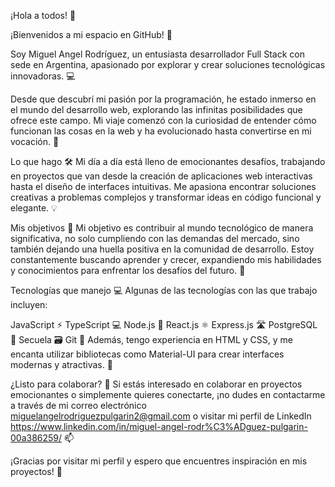 ¡Hola a todos! 👋

¡Bienvenidos a mi espacio en GitHub! 🚀

Soy Miguel Angel Rodríguez, un entusiasta desarrollador Full Stack con sede en Argentina, apasionado por explorar y crear soluciones tecnológicas innovadoras. 💻

Desde que descubrí mi pasión por la programación, he estado inmerso en el mundo del desarrollo web, explorando las infinitas posibilidades que ofrece este campo. Mi viaje comenzó con la curiosidad de entender cómo funcionan las cosas en la web y ha evolucionado hasta convertirse en mi vocación. 🌟

Lo que hago 🛠️
Mi día a día está lleno de emocionantes desafíos, trabajando en proyectos que van desde la creación de aplicaciones web interactivas hasta el diseño de interfaces intuitivas. Me apasiona encontrar soluciones creativas a problemas complejos y transformar ideas en código funcional y elegante. 💡

Mis objetivos 🎯
Mi objetivo es contribuir al mundo tecnológico de manera significativa, no solo cumpliendo con las demandas del mercado, sino también dejando una huella positiva en la comunidad de desarrollo. Estoy constantemente buscando aprender y crecer, expandiendo mis habilidades y conocimientos para enfrentar los desafíos del futuro. 🌱

Tecnologías que manejo 💻
Algunas de las tecnologías con las que trabajo incluyen:

JavaScript ⚡
TypeScript 💻
Node.js 🚀
React.js ⚛️
Express.js 🛣️
PostgreSQL 🐘
Secuela 🗃️
Git 📂
Además, tengo experiencia en HTML y CSS, y me encanta utilizar bibliotecas como Material-UI para crear interfaces modernas y atractivas. 🎨

¿Listo para colaborar? 🤝
Si estás interesado en colaborar en proyectos emocionantes o simplemente quieres conectarte, ¡no dudes en contactarme a través de mi correo electrónico miguelangelrodriguezpulgarin2@gmail.com o visitar mi perfil de LinkedIn https://www.linkedin.com/in/miguel-angel-rodr%C3%ADguez-pulgarin-00a386259/ 📫

¡Gracias por visitar mi perfil y espero que encuentres inspiración en mis proyectos! 🙏
